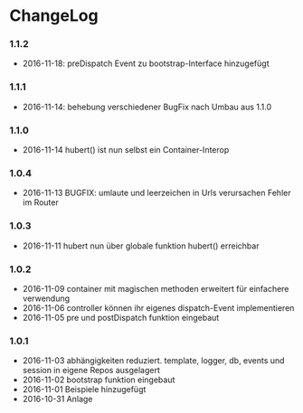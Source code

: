# ChangeLog

### 1.1.2
- 2016-11-18: preDispatch Event zu bootstrap-Interface hinzugefügt

### 1.1.1
- 2016-11-14: behebung verschiedener BugFix nach Umbau aus 1.1.0 

### 1.1.0
- 2016-11-14 hubert() ist nun selbst ein Container-Interop

### 1.0.4
- 2016-11-13 BUGFIX: umlaute und leerzeichen in Urls verursachen Fehler im Router

### 1.0.3
- 2016-11-11 hubert nun über globale funktion hubert() erreichbar

### 1.0.2 
- 2016-11-09 container mit magischen methoden erweitert für einfachere verwendung
- 2016-11-06 controller können ihr eigenes dispatch-Event implementieren
- 2016-11-05 pre und postDispatch funktion eingebaut

### 1.0.1
- 2016-11-03 abhängigkeiten reduziert. template, logger, db, events und session in eigene Repos ausgelagert
- 2016-11-02 bootstrap funktion eingebaut
- 2016-11-01 Beispiele hinzugefügt
- 2016-10-31 Anlage
